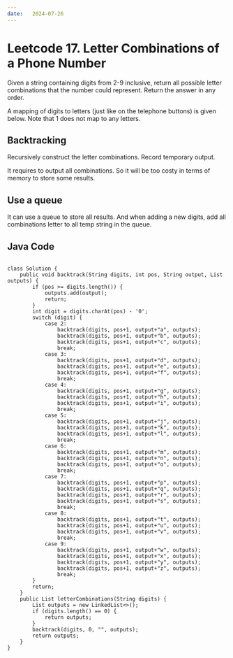 ```yaml
---
date:   2024-07-26
---
```


# Leetcode 17. Letter Combinations of a Phone Number

Given a string containing digits from 2-9 inclusive, return all possible letter combinations that the number could represent. Return the answer in any order.

A mapping of digits to letters (just like on the telephone buttons) is given below. Note that 1 does not map to any letters.

## Backtracking
Recursively construct the letter combinations. Record temporary output.

It requires to output all combinations. So it will be too costy in terms of memory to store some results.

## Use a queue
It can use a queue to store all results. And when adding a new digits, add all combinations letter to all temp string in the queue.

## Java Code
<pre>
<code>
class Solution {
    public void backtrack(String digits, int pos, String output, List<String> outputs) {
        if (pos >= digits.length()) {
            outputs.add(output);
            return;
        }
        int digit = digits.charAt(pos) - '0';
        switch (digit) {
            case 2:
                backtrack(digits, pos+1, output+"a", outputs);
                backtrack(digits, pos+1, output+"b", outputs);
                backtrack(digits, pos+1, output+"c", outputs);
                break;
            case 3:
                backtrack(digits, pos+1, output+"d", outputs);
                backtrack(digits, pos+1, output+"e", outputs);
                backtrack(digits, pos+1, output+"f", outputs);
                break;
            case 4:
                backtrack(digits, pos+1, output+"g", outputs);
                backtrack(digits, pos+1, output+"h", outputs);
                backtrack(digits, pos+1, output+"i", outputs);
                break;
            case 5:
                backtrack(digits, pos+1, output+"j", outputs);
                backtrack(digits, pos+1, output+"k", outputs);
                backtrack(digits, pos+1, output+"l", outputs);
                break;
            case 6:
                backtrack(digits, pos+1, output+"m", outputs);
                backtrack(digits, pos+1, output+"n", outputs);
                backtrack(digits, pos+1, output+"o", outputs);
                break;
            case 7:
                backtrack(digits, pos+1, output+"p", outputs);
                backtrack(digits, pos+1, output+"q", outputs);
                backtrack(digits, pos+1, output+"r", outputs);
                backtrack(digits, pos+1, output+"s", outputs);
                break;
            case 8:
                backtrack(digits, pos+1, output+"t", outputs);
                backtrack(digits, pos+1, output+"u", outputs);
                backtrack(digits, pos+1, output+"v", outputs);
                break;
            case 9:
                backtrack(digits, pos+1, output+"w", outputs);
                backtrack(digits, pos+1, output+"x", outputs);
                backtrack(digits, pos+1, output+"y", outputs);
                backtrack(digits, pos+1, output+"z", outputs);
                break;
        }
        return;
    }
    public List<String> letterCombinations(String digits) {
        List<String> outputs = new LinkedList<>();
        if (digits.length() == 0) {
            return outputs;
        }
        backtrack(digits, 0, "", outputs);
        return outputs;
    }
}
</code>
</pre>
